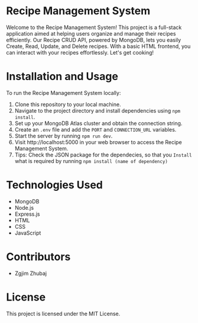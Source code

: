 # Recipe Management System
Welcome to the Recipe Management System! This project is a full-stack application aimed at helping users organize and manage their recipes efficiently. Our Recipe CRUD API, powered by MongoDB, lets you easily Create, Read, Update, and Delete recipes. With a basic HTML frontend, you can interact with your recipes effortlessly. Let's get cooking!

# Installation and Usage
To run the Recipe Management System locally:

1. Clone this repository to your local machine.
2. Navigate to the project directory and install dependencies using `npm install`.
3. Set up your MongoDB Atlas cluster and obtain the connection string.
4. Create an `.env` file and add the `PORT` and `CONNECTION_URL` variables.
5. Start the server by running `npm run dev`.
6. Visit http://localhost:5000 in your web browser to access the Recipe Management System.
7. Tips: Check the JSON package for the dependecies, so that you `Install` what is required by running `npm install (name of dependency)`
# Technologies Used
- MongoDB
- Node.js
- Express.js
- HTML
- CSS
- JavaScript
# Contributors
- Zgjim Zhubaj
# License
This project is licensed under the MIT License.
